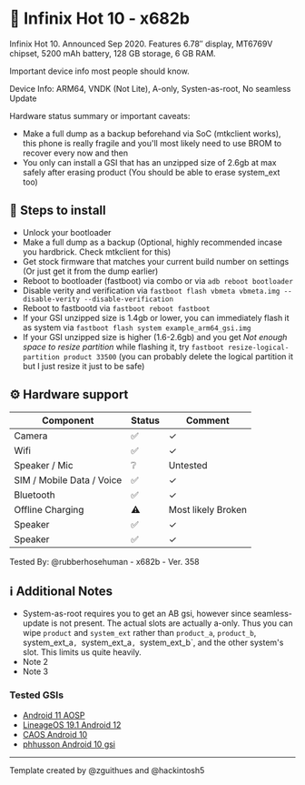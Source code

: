 # 📱 Infinix Hot 10 - x682b
Infinix Hot 10. Announced Sep 2020. Features 6.78″ display, MT6769V chipset, 5200 mAh battery, 128 GB storage, 6 GB RAM.

Important device info most people should know.

Device Info: ARM64, VNDK (Not Lite), A-only, Systen-as-root, No seamless Update

Hardware status summary or important caveats:

- Make a full dump as a backup beforehand via SoC (mtkclient works), this phone is really fragile and you'll most likely need to use BROM to recover every now and then
- You only can install a GSI that has an unzipped size of 2.6gb at max safely after erasing product (You should be able to erase system_ext too)

## 📃 Steps to install

* Unlock your bootloader
* Make a full dump as a backup (Optional, highly recommended incase you hardbrick. Check mtkclient for this)
* Get stock firmware that matches your current build number on settings (Or just get it from the dump earlier)
* Reboot to bootloader (fastboot) via combo or via `adb reboot bootloader`
* Disable verity and verification via `fastboot flash vbmeta vbmeta.img --disable-verity --disable-verification`
* Reboot to fastbootd via `fastboot reboot fastboot`
* If your GSI unzipped size is 1.4gb or lower, you can immediately flash it as system via `fastboot flash system example_arm64_gsi.img`
* If your GSI unzipped size is higher (1.6-2.6gb) and you get *Not enough space to resize partition* while flashing it, try `fastboot resize-logical-partition product 33500` (you can probably delete the logical partition it but I just resize it just to be safe)

## ⚙️ Hardware support

| Component                 | Status |      Comment                                              |
|---------------------------|--------|-----------------------------------------------------------|
| Camera                    | ✅    | ✓                                                         |
| Wifi                      | ✅    | ✓                                                         |
| Speaker / Mic             | ❔    | Untested                                                   |
| SIM / Mobile Data / Voice | ✅    | ✓                                                         |
| Bluetooth                 | ✅    | ✓                                                         |
| Offline Charging          | ⚠️    | Most likely Broken                                         |
| Speaker                   | ✅    | ✓                                                         |
| Speaker                   | ✅    | ✓                                                         |

<!-- 
It's best to include as many components as you can, especially device-specific features like flip-cameras, fans, folding, etc. 

Common components may include: Camera, SIM / Mobile Data / Voice, Speaker / Mic, Bluetooth, NFC, VoLTE, Auxiliary Cameras, Wi-Fi, Sensors.

People are not interested in what works, so put what doesn't work first.
-->

Tested By: @rubberhosehuman - x682b - Ver. 358

## ℹ️ Additional Notes

- System-as-root requires you to get an AB gsi, however since seamless-update is not present. The actual slots are actually a-only. Thus you can wipe `product` and `system_ext` rather than `product_a`, `product_b`, system_ext_a`, `system_ext_a`, `system_ext_b`, and the other system's slot. This limits us quite heavily.
- Note 2
- Note 3

### Tested GSIs
- [Android 11 AOSP](https://ci.android.com/builds/branches/aosp-android11-gsi/grid?)
- [LineageOS 19.1 Android 12](https://sourceforge.net/projects/andyyan-gsi/files/lineage-19.x/)
- [CAOS Android 10](https://github.com/eremitein/treble-patches/wiki/CAOS-Project)
- [phhusson Android 10 gsi](https://github.com/phhusson/treble_experimentations/releases/download/v222/system-quack-arm64-ab-gapps.img.xz)

---

Template created by @zguithues and @hackintosh5